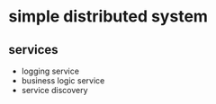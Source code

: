 # simple distributed system

## services

- logging service
- business logic service
- service discovery